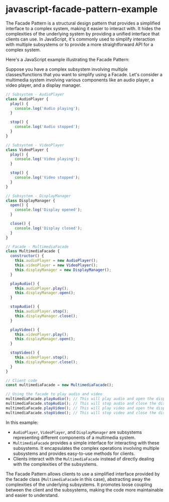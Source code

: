 # javascript-facade-pattern-example
The Facade Pattern is a structural design pattern that provides a simplified interface to a complex system, making it easier to interact with. It hides the complexities of the underlying system by providing a unified interface that clients can use. In JavaScript, it's commonly used to simplify interaction with multiple subsystems or to provide a more straightforward API for a complex system.

Here's a JavaScript example illustrating the Facade Pattern:

Suppose you have a complex subsystem involving multiple classes/functions that you want to simplify using a Facade. Let's consider a multimedia system involving various components like an audio player, a video player, and a display manager.

```javascript
// Subsystem - AudioPlayer
class AudioPlayer {
  play() {
    console.log('Audio playing');
  }

  stop() {
    console.log('Audio stopped');
  }
}

// Subsystem - VideoPlayer
class VideoPlayer {
  play() {
    console.log('Video playing');
  }

  stop() {
    console.log('Video stopped');
  }
}

// Subsystem - DisplayManager
class DisplayManager {
  open() {
    console.log('Display opened');
  }

  close() {
    console.log('Display closed');
  }
}

// Facade - MultimediaFacade
class MultimediaFacade {
  constructor() {
    this.audioPlayer = new AudioPlayer();
    this.videoPlayer = new VideoPlayer();
    this.displayManager = new DisplayManager();
  }

  playAudio() {
    this.audioPlayer.play();
    this.displayManager.open();
  }

  stopAudio() {
    this.audioPlayer.stop();
    this.displayManager.close();
  }

  playVideo() {
    this.videoPlayer.play();
    this.displayManager.open();
  }

  stopVideo() {
    this.videoPlayer.stop();
    this.displayManager.close();
  }
}

// Client code
const multimediaFacade = new MultimediaFacade();

// Using the facade to play audio and video
multimediaFacade.playAudio(); // This will play audio and open the display
multimediaFacade.stopAudio(); // This will stop audio and close the display
multimediaFacade.playVideo(); // This will play video and open the display
multimediaFacade.stopVideo(); // This will stop video and close the display
```

In this example:

- `AudioPlayer`, `VideoPlayer`, and `DisplayManager` are subsystems representing different components of a multimedia system.
- `MultimediaFacade` provides a simple interface for interacting with these subsystems. It encapsulates the complex operations involving multiple subsystems and provides easy-to-use methods for clients.
- Clients interact with the `MultimediaFacade` instead of directly dealing with the complexities of the subsystems.

The Facade Pattern allows clients to use a simplified interface provided by the facade class (`MultimediaFacade` in this case), abstracting away the complexities of the underlying subsystems. It promotes loose coupling between the client and the subsystems, making the code more maintainable and easier to understand.
